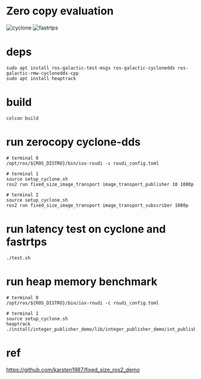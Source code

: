 # Zero copy evaluation
![cyclone](https://user-images.githubusercontent.com/11562617/221888944-a1d783ea-4cf1-4f8a-9c93-e40bb3a09048.png)
![fastrtps](https://user-images.githubusercontent.com/11562617/221888956-1b0854ba-c7cf-474d-adc9-2710d8fde42f.png)


# deps
```
sudo apt install ros-galactic-test-msgs ros-galactic-cyclonedds ros-galactic-rmw-cyclonedds-cpp
sudo apt install heaptrack
```

# build
```
colcon build
```

# run zerocopy cyclone-dds
```
# terminal 0
/opt/ros/${ROS_DISTRO}/bin/iox-roudi -c roudi_config.toml

# terminal 1
source setup_cyclone.sh
ros2 run fixed_size_image_transport image_transport_publisher 10 1080p

# terminal 2
source setup_cyclone.sh
ros2 run fixed_size_image_transport image_transport_subscriber 1080p
```

# run latency test on cyclone and fastrtps
```
./test.sh
```

# run heap memory benchmark
```
# terminal 0
/opt/ros/${ROS_DISTRO}/bin/iox-roudi -c roudi_config.toml

# terminal 1
source setup_cyclone.sh
heaptrack ./install/integer_publisher_demo/lib/integer_publisher_demo/int_publisher
```

# ref
https://github.com/karsten1987/fixed_size_ros2_demo
